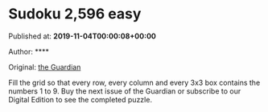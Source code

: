
# Sudoku 2,596 easy

Published at: **2019-11-04T00:00:08+00:00**

Author: ****

Original: [the Guardian](https://www.theguardian.com/lifeandstyle/2019/nov/04/sudoku-2596-easy)

Fill the grid so that every row, every column and every 3x3 box contains the numbers 1 to 9.
Buy the next issue of the Guardian or subscribe to our Digital Edition to see the completed puzzle.
